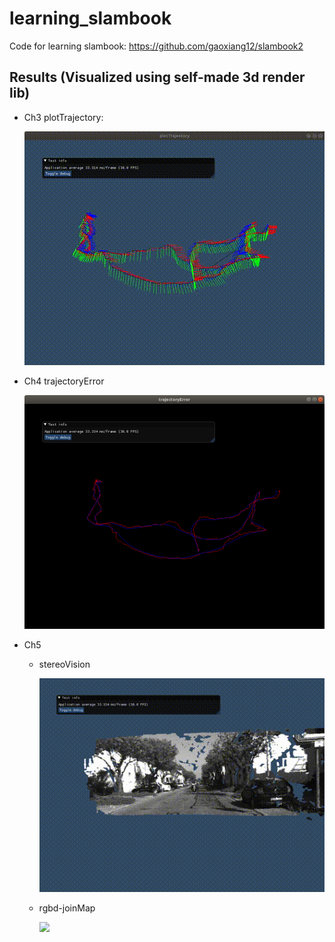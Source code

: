 # learning_slambook
Code for learning slambook: https://github.com/gaoxiang12/slambook2

## Results (Visualized using self-made 3d render lib)
- Ch3 plotTrajectory:

  <img src="result/ch3/plotTrajectory.gif" width="480"/>

- Ch4 trajectoryError

  <img src="result/ch4/trajectoryError.png" width="480"/>

- Ch5
  - stereoVision

    <img src="result/ch5/stereoVision.gif" width="480"/>

  - rgbd-joinMap

    <img src="result/ch5/rgbdJoinMap.gif" width="480"/>